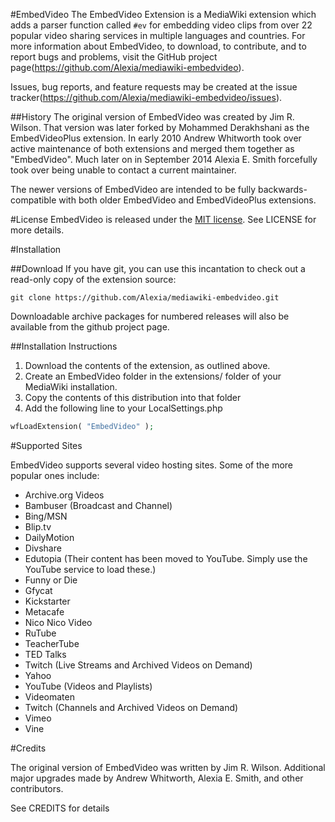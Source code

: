 #EmbedVideo
The EmbedVideo Extension is a MediaWiki extension which adds a parser function called `#ev` for embedding video clips from over 22 popular video sharing services in multiple languages and countries. For more information about EmbedVideo, to download, to contribute, and to report bugs and problems, visit the GitHub project page(https://github.com/Alexia/mediawiki-embedvideo).

Issues, bug reports, and feature requests may be created at the issue tracker(https://github.com/Alexia/mediawiki-embedvideo/issues).

##History
The original version of EmbedVideo was created by Jim R. Wilson.  That version was later forked by Mohammed Derakhshani as the EmbedVideoPlus extension.  In early 2010 Andrew Whitworth took over active maintenance of both extensions and merged them together as "EmbedVideo".  Much later on in September 2014 Alexia E. Smith forcefully took over being unable to contact a current maintainer.

The newer versions of EmbedVideo are intended to be fully backwards-compatible with both older EmbedVideo and EmbedVideoPlus extensions.

#License
EmbedVideo is released under the [MIT license](http://www.opensource.org/licenses/mit-license.php). See LICENSE for more details.

#Installation

##Download
If you have git, you can use this incantation to check out a read-only copy of the extension source:
 ```
git clone https://github.com/Alexia/mediawiki-embedvideo.git
```

Downloadable archive packages for numbered releases will also be available from the github project page.

##Installation Instructions

1. Download the contents of the extension, as outlined above.
2. Create an EmbedVideo folder in the extensions/ folder of your MediaWiki installation.
3. Copy the contents of this distribution into that folder
4. Add the following line to your LocalSettings.php

 ```php
wfLoadExtension( "EmbedVideo" );
```

#Supported Sites

EmbedVideo supports several video hosting sites. Some of the more popular ones
include:

* Archive.org Videos
* Bambuser (Broadcast and Channel)
* Bing/MSN
* Blip.tv
* DailyMotion
* Divshare
* Edutopia (Their content has been moved to YouTube.  Simply use the YouTube service to load these.)
* Funny or Die
* Gfycat
* Kickstarter
* Metacafe
* Nico Nico Video
* RuTube
* TeacherTube
* TED Talks
* Twitch (Live Streams and Archived Videos on Demand)
* Yahoo
* YouTube (Videos and Playlists)
* Videomaten
* Twitch (Channels and Archived Videos on Demand)
* Vimeo
* Vine

#Credits

The original version of EmbedVideo was written by Jim R. Wilson. Additional major upgrades made by Andrew Whitworth, Alexia E. Smith, and other contributors.

See CREDITS for details